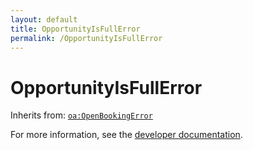 ```yaml
---
layout: default
title: OpportunityIsFullError
permalink: /OpportunityIsFullError
---
```


# OpportunityIsFullError


Inherits from: [`oa:OpenBookingError`](https://openactive.io/OpenBookingError)

For more information, see the [developer documentation](https://developer.openactive.io/data-model/types/).